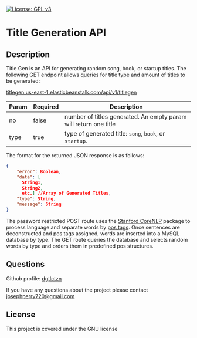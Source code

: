 [![License: GPL v3](https://img.shields.io/badge/License-GPLv3-blue.svg)](https://www.gnu.org/licenses/gpl-3.0)
# Title Generation API


## Description
Title Gen is an API for generating random song, book, or startup titles.
The following GET endpoint allows queries for title type and amount of titles to be generated:

[titlegen.us-east-1.elasticbeanstalk.com/api/v1/titlegen](http://titlegen.us-east-1.elasticbeanstalk.com/api/v1/titlegen)

Param | Required | Description
------|----------|------------
no | false | number of titles generated. An empty param will return one title
type | true | type of generated title: `song`, `book`, or `startup`.

The format for the returned JSON response is as follows:

```JSON
{
    "error": Boolean,
    "data": [
      String1, 
      String2, 
      etc.] //Array of Generated Titles,
    "type": String,
    "message": String
}
```
The password restricted POST route uses the [Stanford CoreNLP](https://stanfordnlp.github.io/CoreNLP/) package to process language and separate words by [pos tags](https://cs.nyu.edu/grishman/jet/guide/PennPOS.html).
Once sentences are deconstructed and pos tags assigned, words are inserted into a MySQL database by type. 
The GET route queries the database and selects random words by type and orders them in predefined pos structures. 

## Questions
Github profile: [dgtlctzn](https://github.com/dgtlctzn)

If you have any questions about the project please contact josephperry720@gmail.com
## License
This project is covered under the GNU license